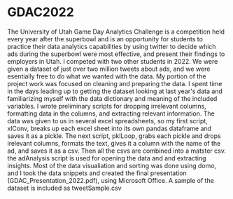 # GDAC2022
The University of Utah Game Day Analytics Challenge is a competition held every year after the superbowl and is an opportunity for students to practice their data analytics capabilities by using twitter to decide which ads during the superbowl were most effective, and present their findings to employers in Utah.  I competed with two other students in 2022. We were given a dataset of just over two million tweets about ads, and we were esentially free to do what we wanted with the data.  My portion of the project work was focused on cleaning and preparing the data.  I spent time in the days leading up to getting the dataset looking at last year's data and familiarizing myself with the data dictionary and meaning of the included variables.  I wrote preliminary scripts for dropping irrelevant columns, formatting data in the columns, and extracting relevant information.  The data was given to us in several excel spreadsheets, so my first script, xlConv, breaks up each excel sheet into its own pandas dataframe and saves it as a pickle.  The next script, pklLoop, grabs each pickle and drops irelevant columns, formats the text, gives it a column with the name of the ad, and saves it as a csv.  Then all the csvs are combined into a matster csv.  the adAnalysis script is used for opening the data and and extracting insights.  Most of the data visualiation and sorting was done using domo, and I took the data snippets and created the final presentation (GDAC_Presentation_2022.pdf), using Microsoft Office.
A sample of the dataset is included as tweetSample.csv
